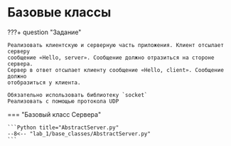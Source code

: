 # Базовые классы

???+ question "Задание"

    Реализовать клиентскую и серверную часть приложения. Клиент отсылает серверу
    сообщение «Hello, server». Сообщение должно отразиться на стороне сервера.
    Сервер в ответ отсылает клиенту сообщение «Hello, client». Сообщение должно
    отобразиться у клиента.

    Обязательно использовать библиотеку `socket`  
    Реализовать с помощью протокола UDP

=== "Базовый класс Сервера"

    ```Python title="AbstractServer.py"
    --8<-- "lab_1/base_classes/AbstractServer.py"
    ```
